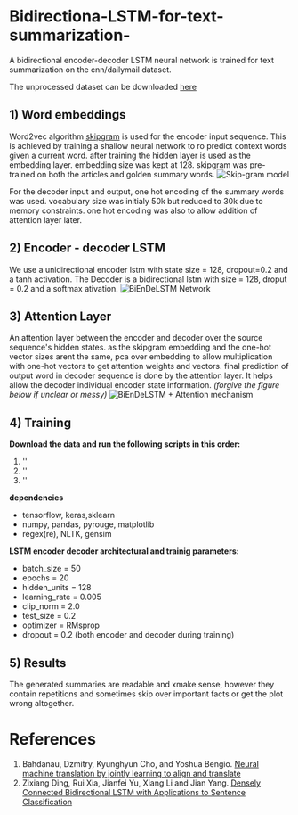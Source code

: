 # Bidirectiona-LSTM-for-text-summarization-
A bidirectional encoder-decoder LSTM neural network is trained for text summarization on the cnn/dailymail dataset.

The unprocessed dataset can be downloaded [here](https://cs.nyu.edu/~kcho/DMQA/)

## 1) Word embeddings
Word2vec algorithm [skipgram](https://papers.nips.cc/paper/5021-distributed-representations-of-words-and-phrases-and-their-compositionality.pdf) is used for the encoder input sequence. This is achieved by training a shallow neural network to ro predict context words given a current word. after training the hidden layer is used as the embedding layer. embedding size was kept at 128. skipgram was pre-trained on both the articles and golden summary words.
![Skip-gram model](https://github.com/DeepsMoseli/Bidirectiona-LSTM-for-text-summarization-/blob/master/skip-gram.jpg)

For the decoder input and output, one hot encoding of the summary words was used. vocabulary size was initialy 50k but reduced to 30k due to memory constraints. one hot encoding was also to allow addition of attention layer later. 

## 2) Encoder - decoder LSTM
We use a unidirectional encoder lstm  with state size = 128, dropout=0.2 and a tanh activation.
The Decoder is a bidirectional lstm with size = 128, droput = 0.2 and a softmax ativation.
![BiEnDeLSTM Network](https://github.com/DeepsMoseli/Bidirectiona-LSTM-for-text-summarization-/blob/master/BiEnDeLstm_preview.jpeg)

## 3) Attention Layer
An attention layer between the encoder and decoder over the source sequence's hidden states. as the skipgram embedding and the one-hot vector sizes arent the same, pca over embedding to allow multiplication with one-hot vectors to get attention weights and vectors. final prediction of output word in decoder sequence is done by the attention layer. It helps allow the decoder individual encoder state information. *(forgive the figure below if unclear or messy)* 
![BiEnDeLSTM + Attention mechanism](https://github.com/DeepsMoseli/Bidirectiona-LSTM-for-text-summarization-/blob/master/BiEnDeLstmAttention.jpg)

## 4) Training
**Download the data and run the following scripts in this order:**
1. '<python cnn_daily_load.py>'
2. '<python word2vec.py>'
3. '<python lstm_Attention.py>'
  
**dependencies**
- tensorflow, keras,sklearn
- numpy, pandas, pyrouge, matplotlib
- regex(re), NLTK, gensim

**LSTM encoder decoder architectural and trainig parameters:** 
- batch_size = 50
- epochs = 20
- hidden_units = 128
- learning_rate = 0.005
- clip_norm = 2.0
- test_size = 0.2
- optimizer = RMsprop
- dropout = 0.2 (both encoder and decoder during training)
 
## 5) Results
The generated summaries are readable and xmake sense, however they contain repetitions and sometimes skip over important facts or get the plot wrong altogether.
# References
1. Bahdanau, Dzmitry, Kyunghyun Cho, and Yoshua Bengio. [Neural machine translation by jointly learning to align and translate](https://arxiv.org/abs/1409.0473)
2. Zixiang Ding, Rui Xia, Jianfei Yu, Xiang Li and Jian Yang. [Densely Connected Bidirectional LSTM with Applications to Sentence Classification](https://arxiv.org/abs/1802.00889)
